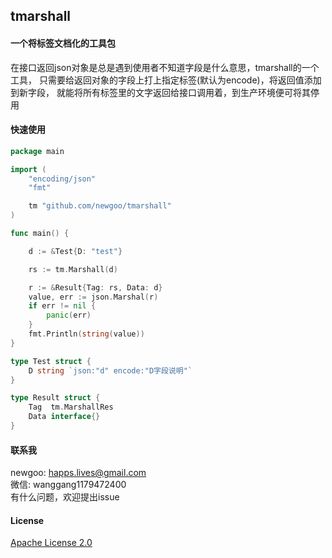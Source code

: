tmarshall
---
#### 一个将标签文档化的工具包
在接口返回json对象是总是遇到使用者不知道字段是什么意思，tmarshall的一个工具，
只需要给返回对象的字段上打上指定标签(默认为encode)，将返回值添加到新字段，
就能将所有标签里的文字返回给接口调用着，到生产环境便可将其停用

#### 快速使用
```go
package main

import (
	"encoding/json"
	"fmt"

	tm "github.com/newgoo/tmarshall"
)

func main() {

	d := &Test{D: "test"}

	rs := tm.Marshall(d)

	r := &Result{Tag: rs, Data: d}
	value, err := json.Marshal(r)
	if err != nil {
		panic(err)
	}
	fmt.Println(string(value))
}

type Test struct {
	D string `json:"d" encode:"D字段说明"`
}

type Result struct {
	Tag  tm.MarshallRes
	Data interface{}
}

```

#### 联系我
newgoo: happs.lives@gmail.com  
微信: wanggang1179472400  
有什么问题，欢迎提出issue  

#### License
[Apache License 2.0](./LICENSE)